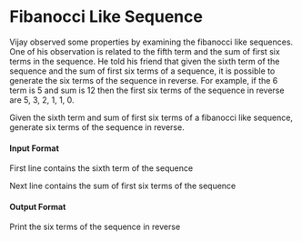 # Fibanocci Like Sequence

Vijay observed some properties by examining the fibanocci like sequences. One
of his observation is related to the fifth term and the sum of first six terms in the
sequence. He told his friend that given the sixth term of the sequence and the
sum of first six terms of a sequence, it is possible to generate the six terms of
the sequence in reverse. For example, if the 6 term is 5 and sum is 12 then the
first six terms of the sequence in reverse are 5, 3, 2, 1, 1, 0.

Given the sixth term and sum of first six terms of a fibanocci like sequence,
generate six terms of the sequence in reverse.

#### Input Format

First line contains the sixth term of the sequence

Next line contains the sum of first six terms of the sequence

#### Output Format

Print the six terms of the sequence in reverse